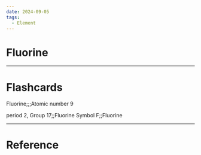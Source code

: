 ```yaml
---
date: 2024-09-05
tags:
  - Element
---
```

# Fluorine



---
# Flashcards
Fluorine;;;Atomic number 9
<!--SR:!2024-09-15,7,250!2024-09-11,3,250-->
period 2, Group 17;;Fluorine
Symbol F;;Fluorine


---
# Reference
